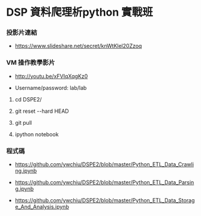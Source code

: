 # DSP 資料爬理析python 實戰班

### 投影片連結

- https://www.slideshare.net/secret/knWtKlel20Zzoq

### VM 操作教學影片

- http://youtu.be/xFVIqXqgKz0

- Username/password: lab/lab

1. cd DSPE2/

2. git reset --hard HEAD

3. git pull

4. ipython notebook


### 程式碼

- https://github.com/ywchiu/DSPE2/blob/master/Python_ETL_Data_Crawling.ipynb

- https://github.com/ywchiu/DSPE2/blob/master/Python_ETL_Data_Parsing.ipynb

- https://github.com/ywchiu/DSPE2/blob/master/Python_ETL_Data_Storage_And_Analysis.ipynb